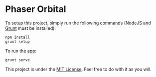 # Phaser Orbital

To setup this project, simply run the following commands (NodeJS and
[Grunt](http://gruntjs.com/getting-started) must be installed):

```
npm install
grunt setup
```

To run the app:

```
grunt serve
```

This project is under the [MIT License](http://opensource.org/licenses/MIT).
Feel free to do with it as you will.
